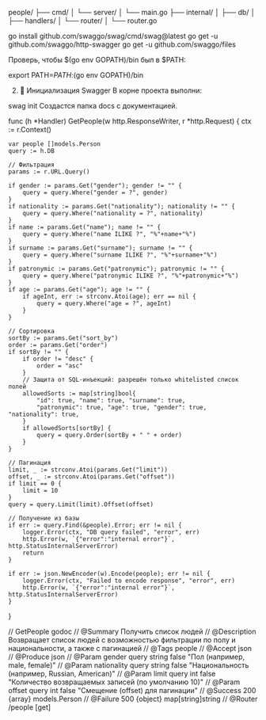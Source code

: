 people/
├── cmd/
│   └── server/
│       └── main.go
├── internal/
│   ├── db/
│   ├── handlers/
│   └── router/
│       └── router.go


go install github.com/swaggo/swag/cmd/swag@latest
go get -u github.com/swaggo/http-swagger
go get -u github.com/swaggo/files

Проверь, чтобы $(go env GOPATH)/bin был в $PATH:


export PATH=$PATH:$(go env GOPATH)/bin

2. 📂 Инициализация Swagger
В корне проекта выполни:


swag init
Создастся папка docs с документацией.

func (h *Handler) GetPeople(w http.ResponseWriter, r *http.Request) {
	ctx := r.Context()

	var people []models.Person
	query := h.DB

	// Фильтрация
	params := r.URL.Query()

	if gender := params.Get("gender"); gender != "" {
		query = query.Where("gender = ?", gender)
	}
	if nationality := params.Get("nationality"); nationality != "" {
		query = query.Where("nationality = ?", nationality)
	}
	if name := params.Get("name"); name != "" {
		query = query.Where("name ILIKE ?", "%"+name+"%")
	}
	if surname := params.Get("surname"); surname != "" {
		query = query.Where("surname ILIKE ?", "%"+surname+"%")
	}
	if patronymic := params.Get("patronymic"); patronymic != "" {
		query = query.Where("patronymic ILIKE ?", "%"+patronymic+"%")
	}
	if age := params.Get("age"); age != "" {
		if ageInt, err := strconv.Atoi(age); err == nil {
			query = query.Where("age = ?", ageInt)
		}
	}

	// Сортировка
	sortBy := params.Get("sort_by")
	order := params.Get("order")
	if sortBy != "" {
		if order != "desc" {
			order = "asc"
		}
		// Защита от SQL-инъекций: разрешён только whitelisted список полей
		allowedSorts := map[string]bool{
			"id": true, "name": true, "surname": true,
			"patronymic": true, "age": true, "gender": true, "nationality": true,
		}
		if allowedSorts[sortBy] {
			query = query.Order(sortBy + " " + order)
		}
	}

	// Пагинация
	limit, _ := strconv.Atoi(params.Get("limit"))
	offset, _ := strconv.Atoi(params.Get("offset"))
	if limit == 0 {
		limit = 10
	}
	query = query.Limit(limit).Offset(offset)

	// Получение из базы
	if err := query.Find(&people).Error; err != nil {
		logger.Error(ctx, "DB query failed", "error", err)
		http.Error(w, `{"error":"internal error"}`, http.StatusInternalServerError)
		return
	}

	if err := json.NewEncoder(w).Encode(people); err != nil {
		logger.Error(ctx, "Failed to encode response", "error", err)
		http.Error(w, `{"error":"internal error"}`, http.StatusInternalServerError)
	}
}


// GetPeople godoc
// @Summary Получить список людей
// @Description Возвращает список людей с возможностью фильтрации по полу и национальности, а также с пагинацией
// @Tags people
// @Accept json
// @Produce json
// @Param gender query string false "Пол (например, male, female)"
// @Param nationality query string false "Национальность (например, Russian, American)"
// @Param limit query int false "Количество возвращаемых записей (по умолчанию 10)"
// @Param offset query int false "Смещение (offset) для пагинации"
// @Success 200 {array} models.Person
// @Failure 500 {object} map[string]string
// @Router /people [get]



